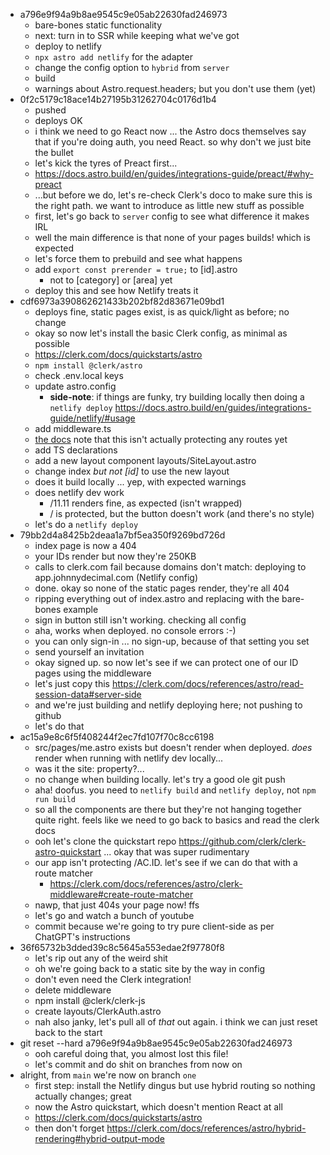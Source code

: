 - a796e9f94a9b8ae9545c9e05ab22630fad246973
  - bare-bones static functionality
  - next: turn in to SSR while keeping what we've got
  - deploy to netlify
  - `npx astro add netlify` for the adapter
  - change the config option to `hybrid` from `server`
  - build
  - warnings about Astro.request.headers; but you don't use them (yet)
- 0f2c5179c18ace14b27195b31262704c0176d1b4
  - pushed
  - deploys OK
  - i think we need to go React now ... the Astro docs themselves say that if you're doing auth, you need React. so why don't we just bite the bullet
  - let's kick the tyres of Preact first...
  - https://docs.astro.build/en/guides/integrations-guide/preact/#why-preact
  - ...but before we do, let's re-check Clerk's doco to make sure this is the right path. we want to introduce as little new stuff as possible
  - first, let's go back to `server` config to see what difference it makes IRL
  - well the main difference is that none of your pages builds! which is expected
  - let's force them to prebuild and see what happens
  - add `export const prerender = true;` to [id].astro
    - not to [category] or [area] yet
  - deploy this and see how Netlify treats it
- cdf6973a390862621433b202bf82d83671e09bd1
  - deploys fine, static pages exist, is as quick/light as before; no change
  - okay so now let's install the basic Clerk config, as minimal as possible
  - https://clerk.com/docs/quickstarts/astro
  - `npm install @clerk/astro`
  - check .env.local keys
  - update astro.config
    - **side-note**: if things are funky, try building locally then doing a `netlify deploy` https://docs.astro.build/en/guides/integrations-guide/netlify/#usage
  - add middleware.ts
  - [the docs](https://clerk.com/docs/quickstarts/astro#add-clerk-middleware-to-your-app) note that this isn't actually protecting any routes yet
  - add TS declarations
  - add a new layout component layouts/SiteLayout.astro
  - change index _but not [id]_ to use the new layout
  - does it build locally ... yep, with expected warnings
  - does netlify dev work
    - /11.11 renders fine, as expected (isn't wrapped)
    - / is protected, but the button doesn't work (and there's no style)
  - let's do a `netlify deploy`
- 79bb2d4a8425b2deaa1a7bf5ea350f9269bd726d
  - index page is now a 404
  - your IDs render but now they're 250KB
  - calls to clerk.com fail because domains don't match: deploying to app.johnnydecimal.com (Netlify config)
  - done. okay so none of the static pages render, they're all 404
  - ripping everything out of index.astro and replacing with the bare-bones example
  - sign in button still isn't working. checking all config
  - aha, works when deployed. no console errors :-)
  - you can only sign-in ... no sign-up, because of that setting you set
  - send yourself an invitation
  - okay signed up. so now let's see if we can protect one of our ID pages using the middleware
  - let's just copy this https://clerk.com/docs/references/astro/read-session-data#server-side
  - and we're just building and netlify deploying here; not pushing to github
  - let's do that
- ac15a9e8c6f5f408244f2ec7fd107f70c8cc6198
  - src/pages/me.astro exists but doesn't render when deployed. _does_ render when running with netlify dev locally...
  - was it the site: property?...
  - no change when building locally. let's try a good ole git push
  - aha! doofus. you need to `netlify build` and `netlify deploy`, not `npm run build`
  - so all the components are there but they're not hanging together quite right. feels like we need to go back to basics and read the clerk docs
  - ooh let's clone the quickstart repo https://github.com/clerk/clerk-astro-quickstart ... okay that was super rudimentary
  - our app isn't protecting /AC.ID. let's see if we can do that with a route matcher
    - https://clerk.com/docs/references/astro/clerk-middleware#create-route-matcher
  - nawp, that just 404s your page now! ffs
  - let's go and watch a bunch of youtube
  - commit because we're going to try pure client-side as per ChatGPT's instructions
- 36f65732b3dded39c8c5645a553edae2f97780f8
  - let's rip out any of the weird shit
  - oh we're going back to a static site by the way in config
  - don't even need the Clerk integration!
  - delete middleware
  - npm install @clerk/clerk-js
  - create layouts/ClerkAuth.astro
  - nah also janky, let's pull all of _that_ out again. i think we can just reset back to the start
- git reset --hard a796e9f94a9b8ae9545c9e05ab22630fad246973
  - ooh careful doing that, you almost lost this file!
  - let's commit and do shit on branches from now on
- alright, from `main` we're now on branch `one`
  - first step: install the Netlify dingus but use hybrid routing so nothing actually changes; great
  - now the Astro quickstart, which doesn't mention React at all
  - https://clerk.com/docs/quickstarts/astro
  - then don't forget https://clerk.com/docs/references/astro/hybrid-rendering#hybrid-output-mode
